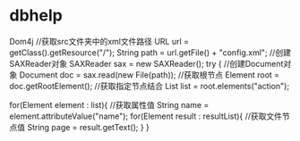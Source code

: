 dbhelp
======
Dom4j
//获取src文件夹中的xml文件路径 
URL url = getClass().getResource("/"); 
String path = url.getFile() + "config.xml"; 
//创建SAXReader对象 
SAXReader sax = new SAXReader(); 
try { 
//创建Document对象 
Document doc = sax.read(new File(path)); 
//获取根节点 
Element root = doc.getRootElement(); 
//获取指定<action>节点结合 
List<Element> list = root.elements("action"); 
 
for(Element element : list){ 
//获取属性值 
  String name = element.attributeValue("name"); 
  for(Element result : resultList){ 
    //获取文件节点值 
    String page = result.getText(); 
  } 
     } 
